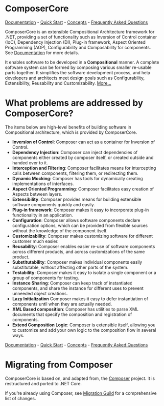 # ComposerCore

[Documentation](docs/TOC.md) -
[Quick Start](docs/quickstart.md) -
[Concepts](docs/concepts.md) -
[Frequently Asked Questions](docs/FAQ.md)

ComposerCore is an extensible Compositional Architecture framework for .NET, providing a set of functionality such as Inversion of Control container (IoC), Dependency Injection (DI), Plug-in framework, Aspect Oriented Programming (AOP), Configurability and Composability for components. See [Documentation](docs/TOC.md) for more details.

It enables software to be developed in a **Compositional** manner. A complete software system can be formed by composing various smaller re-usable parts together. It simplifies the software development process, and help developers and architects meet design goals such as Configurability, Extensibility, Reusability and Customizability.
[More...](docs/FAQ.md)

# What problems are addressed by ComposerCore?

The items below are high-level benefits of building software in Compositional architecture, which is provided by ComposerCore.

* **Inversion of Control**: Composer can act as a container for Inversion of Control.
* **Dependency Injection**: Composer can inject dependencies of components either created by composer itself, or created outside and handed over to it.
* **Interception and Filtering**: Composer facilitates means for intercepting calls between components, filtering them, or redirecting them.
* **Dynamic Mocking**: Composer has tools for dynamically creating implementations of interfaces.
* **Aspect Oriented Programming**: Composer facilitates easy creation of Aspects between layers.
* **Extensibility**: Composer provides means for building extensible software components quickly and easily.
* **Plug-in framework**: Composer makes it easy to incorporate plug-in functionality in an application.
* **Configuration**: Composer allows software components declare configuration options, which can be provided from flexible sources without the knowledge of the component itself.
* **Customizability**: Composer makes customizing software for different customer much easier.
* **Reusability**: Composer enables easier re-use of software components across different products, and across customizations of the same product.
* **Substitutability**: Composer makes individual components easily substitutable, without affecting other parts of the system.
* **Testability**: Composer makes it easy to isolate a single component or a group of components for testing.
* **Instance Sharing**: Composer can keep track of instantiated components, and share the instance for different uses to prevent unneeded object creations.
* **Lazy Initialization** Composer makes it easy to defer instantiation of components until when they are actually needed.
* **XML Based composition**: Composer has utilities to parse XML documents that specify the composition and registration of components.
* **Extend Composition Logic**: Composer is extensible itself, allowing you to customize and add your own logic to the composition flow in several ways.

[Documentation](docs/TOC.md) -
[Quick Start](docs/quickstart.md) -
[Concepts](docs/concepts.md) -
[Frequently Asked Questions](docs/FAQ.md)

# Migrating from Composer

ComposerCore is based on, and adapted from, the [Composer](https://github.com/appson/composer) project. It is restructured and ported to .NET Core.

If you're already using Composer, see [Migration Guild](docs/migration.md) for a comprehensive list of changes.
